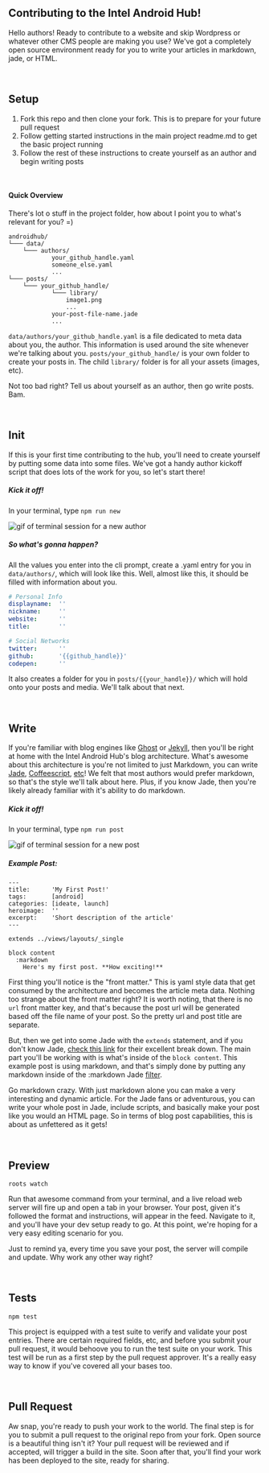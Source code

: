 ## Contributing to the Intel Android Hub!
Hello authors! Ready to contribute to a website and skip Wordpress or whatever other CMS people are making you use? We've got a completely open source environment ready for you to write your articles in markdown, jade, or HTML. 

&nbsp;
&nbsp;


## Setup
1. Fork this repo and then clone your fork. This is to prepare for your future pull request
2. Follow getting started instructions in the main project readme.md to get the basic project running
3. Follow the rest of these instructions to create yourself as an author and begin writing posts

&nbsp;

#### Quick Overview
There's lot o stuff in the project folder, how about I point you to what's relevant for you? =)

```dir
androidhub/
└─── data/
    └─── authors/
    		your_github_handle.yaml
    		someone_else.yaml
    		...
└─── posts/
    └─── your_github_handle/
            └─── library/
                image1.png
                ...
    		your-post-file-name.jade
            ...
```

`data/authors/your_github_handle.yaml` is a file dedicated to meta data about you, the author. This information is used around the site whenever we're talking about you. 
`posts/your_github_handle/` is your own folder to create your posts in. The child `library/` folder is for all your assets (images, etc).

Not too bad right? Tell us about yourself as an author, then go write posts. Bam.


&nbsp;
&nbsp;


## Init
If this is your first time contributing to the hub, you'll need to create yourself by putting some data into some files. We've got a handy author kickoff script that does lots of the work for you, so let's start there!

##### Kick it off!
In your terminal, type `npm run new`

![gif of terminal session for a new author](https://drive.google.com/uc?id=0B6rG4e8CXFiGSVcwUHdaVnpReWM)

##### So what's gonna happen?
All the values you enter into the cli prompt, create a .yaml entry for you in `data/authors/`, which will look like this. Well, almost like this, it should be filled with information about you.

```yaml
# Personal Info
displayname:  ''
nickname:     ''
website:      ''
title:        ''

# Social Networks
twitter:      ''
github:       '{{github_handle}}'
codepen:      ''
```

It also creates a folder for you in `posts/{{your_handle}}/` which will hold onto your posts and media. We'll talk about that next.


&nbsp;
&nbsp;


## Write
If you're familiar with blog engines like [Ghost](https://ghost.org/) or [Jekyll](http://jekyllrb.com/), then you'll be right at home with the Intel Android Hub's blog architecture. What's awesome about this architecture is you're not limited to just Markdown, you can write [Jade](http://jade-lang.com/), [Coffeescript](http://coffeescript.org/), [etc](http://jade-lang.com/reference/filters/)! We felt that most authors would prefer markdown, so that's the style we'll talk about here. Plus, if you know Jade, then you're likely already familiar with it's ability to do markdown.

##### Kick it off!
In your terminal, type `npm run post`

![gif of terminal session for a new post](https://drive.google.com/uc?id=0B6rG4e8CXFiGS1RPU1BfOU5vdGs)

##### Example Post:

```jade
---
title:      'My First Post!'
tags:       [android]
categories: [ideate, launch]
heroimage:  ''
excerpt:    'Short description of the article'
---

extends ../views/layouts/_single

block content
  :markdown
    Here's my first post. **How exciting!**
```

First thing you'll notice is the "front matter." This is yaml style data that get consumed by the architecture and becomes the article meta data. Nothing too strange about the front matter right? It is worth noting, that there is no `url` front matter key, and that's because the post url will be generated based off the file name of your post. So the pretty url and post title are separate.

But, then we get into some Jade with the `extends` statement, and if you don't know Jade, [check this link](http://jade-lang.com/reference/extends/) for their excellent break down. The main part you'll be working with is what's inside of the `block content`. This example post is using markdown, and that's simply done by putting any markdown inside of the :markdown Jade [filter](http://jade-lang.com/reference/filters/). 

Go markdown crazy. With just markdown alone you can make a very interesting and dynamic article. For the Jade fans or adventurous, you can write your whole post in Jade, include scripts, and basically make your post like you would an HTML page. So in terms of blog post capabilities, this is about as unfettered as it gets!


&nbsp;
&nbsp;


## Preview
`roots watch`

Run that awesome command from your terminal, and a live reload web server will fire up and open a tab in your browser. Your post, given it's followed the format and instructions, will appear in the feed. Navigate to it, and you'll have your dev setup ready to go. At this point, we're hoping for a very easy editing scenario for you.

Just to remind ya, every time you save your post, the server will compile and update. Why work any other way right?


&nbsp;
&nbsp;


## Tests
`npm test`

This project is equipped with a test suite to verify and validate your post entries. There are certain required fields, etc, and before you submit your pull request, it would behoove you to run the test suite on your work. This test will be run as a first step by the pull request approver. It's a really easy way to know if you've covered all your bases too.


&nbsp;
&nbsp;


## Pull Request
Aw snap, you're ready to push your work to the world. The final step is for you to submit a pull request to the original repo from your fork. Open source is a beautiful thing isn't it? Your pull request will be reviewed and if accepted, will trigger a build in the site. Soon after that, you'll find your work has been deployed to the site, ready for sharing.


